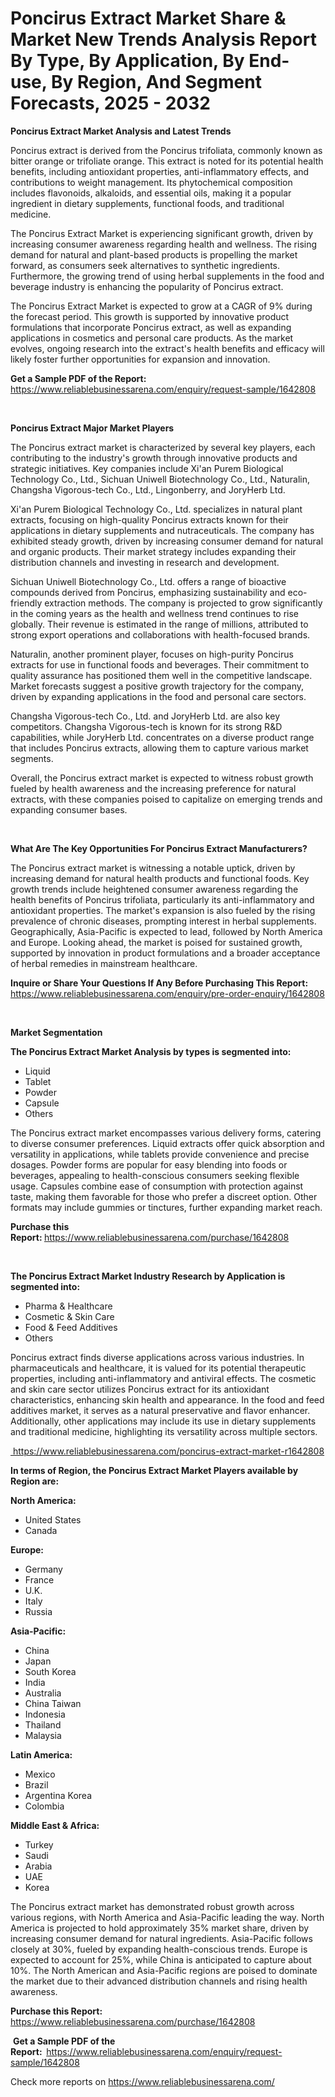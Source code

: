 <p><h1>Poncirus Extract Market Share & Market New Trends Analysis Report By Type, By Application, By End-use, By Region, And Segment Forecasts, 2025 - 2032</h1></p><p><strong>Poncirus Extract Market Analysis and Latest Trends</strong></p>
<p><p>Poncirus extract is derived from the Poncirus trifoliata, commonly known as bitter orange or trifoliate orange. This extract is noted for its potential health benefits, including antioxidant properties, anti-inflammatory effects, and contributions to weight management. Its phytochemical composition includes flavonoids, alkaloids, and essential oils, making it a popular ingredient in dietary supplements, functional foods, and traditional medicine.</p><p>The Poncirus Extract Market is experiencing significant growth, driven by increasing consumer awareness regarding health and wellness. The rising demand for natural and plant-based products is propelling the market forward, as consumers seek alternatives to synthetic ingredients. Furthermore, the growing trend of using herbal supplements in the food and beverage industry is enhancing the popularity of Poncirus extract. </p><p>The Poncirus Extract Market is expected to grow at a CAGR of 9% during the forecast period. This growth is supported by innovative product formulations that incorporate Poncirus extract, as well as expanding applications in cosmetics and personal care products. As the market evolves, ongoing research into the extract's health benefits and efficacy will likely foster further opportunities for expansion and innovation.</p></p>
<p><strong>Get a Sample PDF of the Report:&nbsp;</strong> <a href="https://www.reliablebusinessarena.com/enquiry/request-sample/1642808?utm_campaign=1892&utm_medium=2&utm_source=Github&utm_content=ia&utm_term=12012025&utm_id=poncirus-extract">https://www.reliablebusinessarena.com/enquiry/request-sample/1642808</a></p>
<p>&nbsp;</p>
<p><strong>Poncirus Extract Major Market Players</strong></p>
<p><p>The Poncirus extract market is characterized by several key players, each contributing to the industry's growth through innovative products and strategic initiatives. Key companies include Xi'an Purem Biological Technology Co., Ltd., Sichuan Uniwell Biotechnology Co., Ltd., Naturalin, Changsha Vigorous-tech Co., Ltd., Lingonberry, and JoryHerb Ltd.</p><p>Xi'an Purem Biological Technology Co., Ltd. specializes in natural plant extracts, focusing on high-quality Poncirus extracts known for their applications in dietary supplements and nutraceuticals. The company has exhibited steady growth, driven by increasing consumer demand for natural and organic products. Their market strategy includes expanding their distribution channels and investing in research and development.</p><p>Sichuan Uniwell Biotechnology Co., Ltd. offers a range of bioactive compounds derived from Poncirus, emphasizing sustainability and eco-friendly extraction methods. The company is projected to grow significantly in the coming years as the health and wellness trend continues to rise globally. Their revenue is estimated in the range of millions, attributed to strong export operations and collaborations with health-focused brands.</p><p>Naturalin, another prominent player, focuses on high-purity Poncirus extracts for use in functional foods and beverages. Their commitment to quality assurance has positioned them well in the competitive landscape. Market forecasts suggest a positive growth trajectory for the company, driven by expanding applications in the food and personal care sectors.</p><p>Changsha Vigorous-tech Co., Ltd. and JoryHerb Ltd. are also key competitors. Changsha Vigorous-tech is known for its strong R&D capabilities, while JoryHerb Ltd. concentrates on a diverse product range that includes Poncirus extracts, allowing them to capture various market segments.</p><p>Overall, the Poncirus extract market is expected to witness robust growth fueled by health awareness and the increasing preference for natural extracts, with these companies poised to capitalize on emerging trends and expanding consumer bases.</p></p>
<p>&nbsp;</p>
<p><strong>What Are The Key Opportunities For Poncirus Extract Manufacturers?</strong></p>
<p><p>The Poncirus extract market is witnessing a notable uptick, driven by increasing demand for natural health products and functional foods. Key growth trends include heightened consumer awareness regarding the health benefits of Poncirus trifoliata, particularly its anti-inflammatory and antioxidant properties. The market's expansion is also fueled by the rising prevalence of chronic diseases, prompting interest in herbal supplements. Geographically, Asia-Pacific is expected to lead, followed by North America and Europe. Looking ahead, the market is poised for sustained growth, supported by innovation in product formulations and a broader acceptance of herbal remedies in mainstream healthcare.</p></p>
<p><strong>Inquire or Share Your Questions If Any Before Purchasing This Report:</strong> <a href="https://www.reliablebusinessarena.com/enquiry/pre-order-enquiry/1642808?utm_campaign=1892&utm_medium=2&utm_source=Github&utm_content=ia&utm_term=12012025&utm_id=poncirus-extract">https://www.reliablebusinessarena.com/enquiry/pre-order-enquiry/1642808</a></p>
<p>&nbsp;</p>
<p><strong>Market Segmentation</strong></p>
<p><strong>The Poncirus Extract Market Analysis by types is segmented into:</strong></p>
<p><ul><li>Liquid</li><li>Tablet</li><li>Powder</li><li>Capsule</li><li>Others</li></ul></p>
<p><p>The Poncirus extract market encompasses various delivery forms, catering to diverse consumer preferences. Liquid extracts offer quick absorption and versatility in applications, while tablets provide convenience and precise dosages. Powder forms are popular for easy blending into foods or beverages, appealing to health-conscious consumers seeking flexible usage. Capsules combine ease of consumption with protection against taste, making them favorable for those who prefer a discreet option. Other formats may include gummies or tinctures, further expanding market reach.</p></p>
<p><strong>Purchase this Report:&nbsp;</strong><a href="https://www.reliablebusinessarena.com/purchase/1642808?utm_campaign=1892&utm_medium=2&utm_source=Github&utm_content=ia&utm_term=12012025&utm_id=poncirus-extract">https://www.reliablebusinessarena.com/purchase/1642808</a></p>
<p>&nbsp;</p>
<p><strong>The Poncirus Extract Market Industry Research by Application is segmented into:</strong></p>
<p><ul><li>Pharma & Healthcare</li><li>Cosmetic & Skin Care</li><li>Food & Feed Additives</li><li>Others</li></ul></p>
<p><p>Poncirus extract finds diverse applications across various industries. In pharmaceuticals and healthcare, it is valued for its potential therapeutic properties, including anti-inflammatory and antiviral effects. The cosmetic and skin care sector utilizes Poncirus extract for its antioxidant characteristics, enhancing skin health and appearance. In the food and feed additives market, it serves as a natural preservative and flavor enhancer. Additionally, other applications may include its use in dietary supplements and traditional medicine, highlighting its versatility across multiple sectors.</p></p>
<p><a href="https://www.reliablebusinessarena.com/poncirus-extract-market-r1642808?utm_campaign=1892&utm_medium=2&utm_source=Github&utm_content=ia&utm_term=12012025&utm_id=poncirus-extract">&nbsp;https://www.reliablebusinessarena.com/poncirus-extract-market-r1642808</a></p>
<p><strong>In terms of Region, the Poncirus Extract Market Players available by Region are:</strong></p>
<p>
    <p> <strong> North America: </strong>
        <ul>
            <li>United States</li>
            <li>Canada</li>
        </ul>
        </p> 
    <p> <strong> Europe: </strong>
        <ul>
            <li>Germany</li>
            <li>France</li>
            <li>U.K.</li>
            <li>Italy</li>
            <li>Russia</li>
        </ul>
        </p> 
    <p> <strong> Asia-Pacific: </strong>
        <ul>
            <li>China</li>
            <li>Japan</li>
            <li>South Korea</li>
            <li>India</li>
            <li>Australia</li>
            <li>China Taiwan</li>
            <li>Indonesia</li>
            <li>Thailand</li>
            <li>Malaysia</li>
        </ul>
        </p> 
    <p> <strong> Latin America: </strong>
        <ul>
            <li>Mexico</li>
            <li>Brazil</li>
            <li>Argentina Korea</li>
            <li>Colombia</li>
        </ul>
        </p> 
    <p> <strong> Middle East & Africa: </strong>
        <ul>
            <li>Turkey</li>
            <li>Saudi</li>
            <li>Arabia</li>
            <li>UAE</li>
            <li>Korea</li>
        </ul>
    </p>
    </p>
<p><p>The Poncirus extract market has demonstrated robust growth across various regions, with North America and Asia-Pacific leading the way. North America is projected to hold approximately 35% market share, driven by increasing consumer demand for natural ingredients. Asia-Pacific follows closely at 30%, fueled by expanding health-conscious trends. Europe is expected to account for 25%, while China is anticipated to capture about 10%. The North American and Asia-Pacific regions are poised to dominate the market due to their advanced distribution channels and rising health awareness.</p></p>
<p><strong>Purchase this Report: </strong><a href="https://www.reliablebusinessarena.com/purchase/1642808?utm_campaign=1892&utm_medium=2&utm_source=Github&utm_content=ia&utm_term=12012025&utm_id=poncirus-extract">https://www.reliablebusinessarena.com/purchase/1642808</a></p>
<p>&nbsp;<strong>Get a Sample PDF of the Report:&nbsp;&nbsp;</strong><a href="https://www.reliablebusinessarena.com/enquiry/request-sample/1642808?utm_campaign=1892&utm_medium=2&utm_source=Github&utm_content=ia&utm_term=12012025&utm_id=poncirus-extract">https://www.reliablebusinessarena.com/enquiry/request-sample/1642808</a></p>
<p><strong></strong></p>
<p>Check more reports on <a href="https://www.reliablebusinessarena.com/?utm_campaign=1892&utm_medium=2&utm_source=Github&utm_content=ia&utm_term=12012025&utm_id=poncirus-extract">https://www.reliablebusinessarena.com/</a></p>